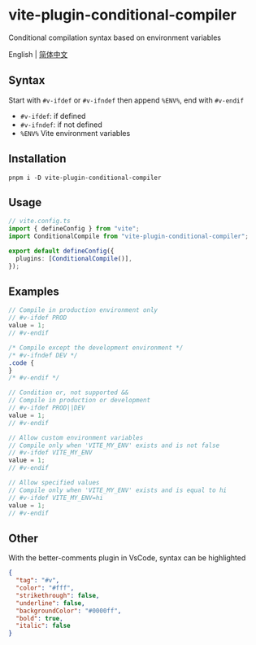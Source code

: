 # vite-plugin-conditional-compiler

Conditional compilation syntax based on environment variables

English | [简体中文](./README.zh-CN.md)

## Syntax

Start with `#v-ifdef` or `#v-ifndef` then append `%ENV%`, end with `#v-endif`

- `#v-ifdef`: if defined
- `#v-ifndef`: if not defined
- `%ENV%` Vite environment variables

## Installation

```
pnpm i -D vite-plugin-conditional-compiler
```

## Usage

```ts
// vite.config.ts
import { defineConfig } from "vite";
import ConditionalCompile from "vite-plugin-conditional-compiler";

export default defineConfig({
  plugins: [ConditionalCompile()],
});
```

## Examples

```js
// Compile in production environment only
// #v-ifdef PROD
value = 1;
// #v-endif
```

```css
/* Compile except the development environment */
/* #v-ifndef DEV */
.code {
}
/* #v-endif */
```

```js
// Condition or, not supported &&
// Compile in production or development
// #v-ifdef PROD||DEV
value = 1;
// #v-endif
```

```js
// Allow custom environment variables
// Compile only when 'VITE_MY_ENV' exists and is not false
// #v-ifdef VITE_MY_ENV
value = 1;
// #v-endif
```

```js
// Allow specified values
// Compile only when 'VITE_MY_ENV' exists and is equal to hi
// #v-ifdef VITE_MY_ENV=hi
value = 1;
// #v-endif
```

## Other

With the better-comments plugin in VsCode, syntax can be highlighted

```json
{
  "tag": "#v",
  "color": "#fff",
  "strikethrough": false,
  "underline": false,
  "backgroundColor": "#0000ff",
  "bold": true,
  "italic": false
}
```
